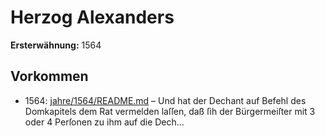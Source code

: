 # Herzog Alexanders

**Ersterwähnung:** 1564

## Vorkommen
- 1564: [jahre/1564/README.md](../jahre/1564/README.md) – Und hat der Dechant auf
Befehl des Domkapitels dem Rat vermelden laſſen, daß
ſih der Bürgermeiſter mit 3 oder 4 Perſonen zu ihm
auf die Dech...
